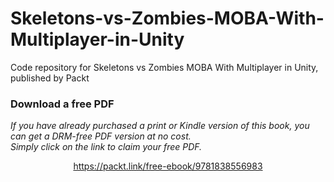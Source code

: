 # Skeletons-vs-Zombies-MOBA-With-Multiplayer-in-Unity
Code repository for Skeletons vs Zombies MOBA With Multiplayer in Unity, published by Packt
### Download a free PDF

 <i>If you have already purchased a print or Kindle version of this book, you can get a DRM-free PDF version at no cost.<br>Simply click on the link to claim your free PDF.</i>
<p align="center"> <a href="https://packt.link/free-ebook/9781838556983">https://packt.link/free-ebook/9781838556983 </a> </p>